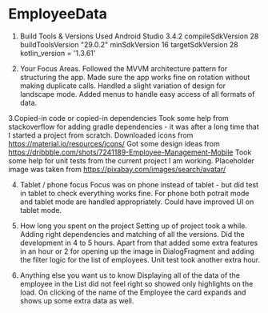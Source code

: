 # EmployeeData

1. Build Tools & Versions Used
	Android Studio 3.4.2
	compileSdkVersion 28
    buildToolsVersion "29.0.2"
    minSdkVersion 16
    targetSdkVersion 28
    kotlin_version = '1.3.61'
	
2. Your Focus Areas.
	Followed the MVVM architecture pattern for structuring the app. Made sure the app works fine on rotation without making duplicate calls. Handled a slight variation of design for landscape mode. 
	Added menus to handle easy access of all formats of data.

3.Copied-in code or copied-in dependencies
	Took some help from stackoverflow for adding gradle dependencies - it was after a long time that I started a project from scratch.
	Downloaded icons from https://material.io/resources/icons/
	Got some design ideas from https://dribbble.com/shots/7241189-Employee-Management-Mobile
	Took some help for unit tests from the current project I am working.
	Placeholder image was taken from https://pixabay.com/images/search/avatar/

4. Tablet / phone focus
	Focus was on phone instead of tablet - but did test in tablet to check everything works fine. For phone both potrait mode and tablet mode are handled appropriately.
	Could have improved UI on tablet mode.

5. How long you spent on the project
	Setting up of project took a while. Adding right dependencies and matching of all the versions. 
	Did the development in 4 to 5 hours. 
	Apart from that added some extra features in an hour or 2 for opening up the image in DialogFragment and adding the filter logic for the list of employees. Unit test took another extra hour.

6. Anything else you want us to know
	Displaying all of the data of the employee in the List did not feel right so showed only highlights on the load. On clicking of the name of the Employee the card expands and shows up some extra data as well.
